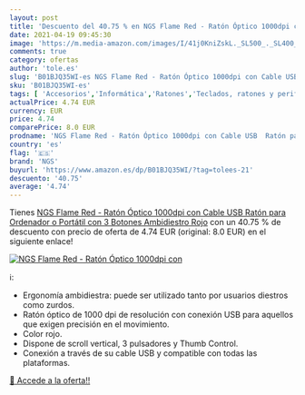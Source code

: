 ```yaml
---
layout: post
title: 'Descuento del 40.75 % en NGS Flame Red - Ratón Óptico 1000dpi con'
date: 2021-04-19 09:45:30
image: 'https://m.media-amazon.com/images/I/41j0KniZskL._SL500_._SL400_.jpg'
comments: true
category: ofertas
author: 'tole.es'
slug: 'B01BJQ35WI-es NGS Flame Red - Ratón Óptico 1000dpi con Cable USB Ratón...'
sku: 'B01BJQ35WI-es'
tags: [ 'Accesorios','Informática','Ratones','Teclados, ratones y periféricos de entrada','ngs','ordenador','ratón', ]
actualPrice: 4.74 EUR
currency: EUR
price: 4.74
comparePrice: 8.0 EUR
prodname: 'NGS Flame Red - Ratón Óptico 1000dpi con Cable USB  Ratón para Ordenador o Portátil con 3 Botones  Ambidiestro  Rojo'
country: 'es'
flag: '🇪🇸'
brand: 'NGS'
buyurl: 'https://www.amazon.es/dp/B01BJQ35WI/?tag=tolees-21'
descuento: '40.75'
average: '4.74'
---
```


Tienes [NGS Flame Red - Ratón Óptico 1000dpi con Cable USB  Ratón para Ordenador o Portátil con 3 Botones  Ambidiestro  Rojo](https://www.amazon.es/dp/B01BJQ35WI/?tag=tolees-21) con un 40.75 % de descuento con precio de oferta de 4.74 EUR (original: 8.0 EUR) en el siguiente enlace!

[![NGS Flame Red - Ratón Óptico 1000dpi con](https://m.media-amazon.com/images/I/41j0KniZskL._SL500_._SL400_.jpg)](https://www.amazon.es/dp/B01BJQ35WI/?tag=tolees-21)

ℹ️:

- Ergonomía ambidiestra: puede ser utilizado tanto por usuarios diestros como zurdos.
- Ratón óptico de 1000 dpi de resolución con conexión USB para aquellos que exigen precisión en el movimiento.
- Color rojo.
- Dispone de scroll vertical, 3 pulsadores y Thumb Control.
- Conexión a través de su cable USB y compatible con todas las plataformas.

[🛒 Accede a la oferta!!](https://www.amazon.es/dp/B01BJQ35WI/?tag=tolees-21)
